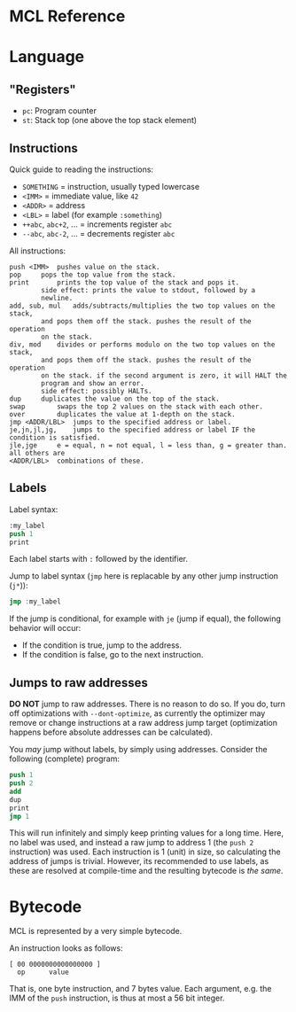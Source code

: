 # MCL Reference

# Language

## "Registers"

- `pc`: Program counter
- `st`: Stack top (one above the top stack element)

## Instructions

Quick guide to reading the instructions:

- `SOMETHING` = instruction, usually typed lowercase
- `<IMM>` = immediate value, like `42`
- `<ADDR>` = address
- `<LBL>` = label (for example `:something`)
- `++abc`, `abc+2`, ... = increments register `abc`
- `--abc`, `abc-2`, ... = decrements register `abc`

All instructions:

```
push <IMM>	pushes value on the stack.
pop		pops the top value from the stack.
print		prints the top value of the stack and pops it.
		side effect: prints the value to stdout, followed by a 
		newline.
add, sub, mul	adds/subtracts/multiplies the two top values on the stack, 
		and pops them off the stack. pushes the result of the operation
		on the stack.
div, mod	divides or performs modulo on the two top values on the stack, 
		and pops them off the stack. pushes the result of the operation
		on the stack. if the second argument is zero, it will HALT the
		program and show an error.
		side effect: possibly HALTs.
dup		duplicates the value on the top of the stack.
swap		swaps the top 2 values on the stack with each other.
over		duplicates the value at 1-depth on the stack.
jmp <ADDR/LBL>	jumps to the specified address or label.
je,jn,jl,jg,	jumps to the specified address or label IF the condition is satisfied.
jle,jge		e = equal, n = not equal, l = less than, g = greater than. all others are 
<ADDR/LBL>	combinations of these.
```

## Labels

Label syntax:
```nasm
:my_label
push 1
print
```

Each label starts with `:` followed by the identifier.

Jump to label syntax (`jmp` here is replacable by any other jump instruction (`j*`)):
```nasm
jmp :my_label
```

If the jump is conditional, for example with `je` (jump if equal), the following behavior will occur:

- If the condition is true, jump to the address.
- If the condition is false, go to the next instruction.

## Jumps to raw addresses

**DO NOT** jump to raw addresses. There is no reason to do so. If you do, turn off optimizations with `--dont-optimize`, as currently the optimizer may remove or change instructions at a raw address jump target (optimization happens before absolute addresses can be calculated).

You *may* jump without labels, by simply using addresses. Consider the following (complete) program:

```nasm
push 1
push 2
add
dup
print
jmp 1
```

This will run infinitely and simply keep printing values for a long time. Here, no label was used, and instead a raw jump to address 1 (the `push 2` instruction) was used. 
Each instruction is 1 (unit) in size, so calculating the address of jumps is trivial. However, its recommended to use labels, as these are resolved at compile-time and the 
resulting bytecode is *the same*.

# Bytecode

MCL is represented by a very simple bytecode.

An instruction looks as follows:

```
[ 00 0000000000000000 ]
  op      value
```

That is, one byte instruction, and 7 bytes value.
Each argument, e.g. the IMM of the `push` instruction, is thus at most a 56 bit integer.
